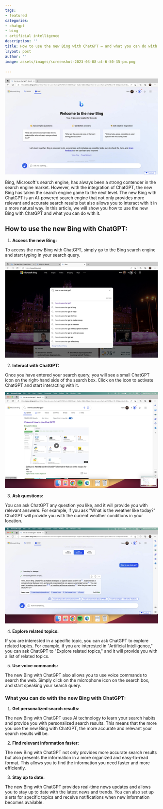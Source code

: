 ```yaml
---
tags:
- featured
categories:
- chatgpt
- bing
- artificial intelligence
description: ''
title: How to use the new Bing with ChatGPT — and what you can do with it
layout: post
author: ''
image: assets/images/screenshot-2023-03-08-at-6-50-35-pm.png

---
```

![chatgpt](/assets/images/screenshot-2023-03-08-at-6-50-35-pm.png "bing and chatgpt")

Bing, Microsoft's search engine, has always been a strong contender in the search engine market. However, with the integration of ChatGPT, the new Bing has taken the search engine game to the next level. The new Bing with ChatGPT is an AI-powered search engine that not only provides more relevant and accurate search results but also allows you to interact with it in a more natural way. In this article, we will show you how to use the new Bing with ChatGPT and what you can do with it.

## How to use the new Bing with ChatGPT:

1. **Access the new Bing:**

To access the new Bing with ChatGPT, simply go to the Bing search engine and start typing in your search query.

![bing search](/assets/images/screenshot-2023-03-08-at-6-48-19-pm.png "bing search")

2. **Interact with ChatGPT:**

Once you have entered your search query, you will see a small ChatGPT icon on the right-hand side of the search box. Click on the icon to activate ChatGPT and start interacting with it.

![](/assets/images/screenshot-2023-03-08-at-6-49-03-pm.png)

3. **Ask questions:**

You can ask ChatGPT any question you like, and it will provide you with relevant answers. For example, if you ask "What is the weather like today?" ChatGPT will provide you with the current weather conditions in your location.

![](/assets/images/screenshot-2023-03-08-at-6-49-28-pm.png)

4. **Explore related topics:**

If you are interested in a specific topic, you can ask ChatGPT to explore related topics. For example, if you are interested in "Artificial Intelligence," you can ask ChatGPT to "Explore related topics," and it will provide you with a list of related topics.

5. **Use voice commands:**

The new Bing with ChatGPT also allows you to use voice commands to search the web. Simply click on the microphone icon on the search box, and start speaking your search query.

### What you can do with the new Bing with ChatGPT:

1. **Get personalized search results:**

The new Bing with ChatGPT uses AI technology to learn your search habits and provide you with personalized search results. This means that the more you use the new Bing with ChatGPT, the more accurate and relevant your search results will be.

2. **Find relevant information faster:**

The new Bing with ChatGPT not only provides more accurate search results but also presents the information in a more organized and easy-to-read format. This allows you to find the information you need faster and more efficiently.

3. **Stay up to date:**

The new Bing with ChatGPT provides real-time news updates and allows you to stay up to date with the latest news and trends. You can also set up alerts for specific topics and receive notifications when new information becomes available.
